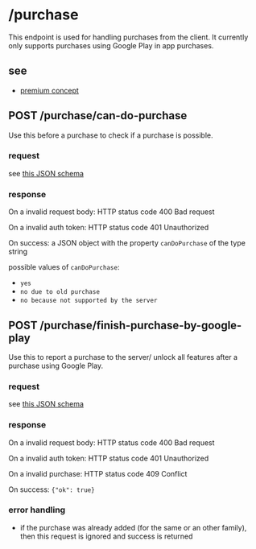 # /purchase

This endpoint is used for handling purchases from the client.
It currently only supports purchases using Google Play in app purchases.

## see

- [premium concept](../concept/premium.md)

## POST /purchase/can-do-purchase

Use this before a purchase to check if a purchase is possible.

### request

see [this JSON schema](../schema/candopurchaserequest.md)

### response

On a invalid request body: HTTP status code 400 Bad request

On a invalid auth token: HTTP status code 401 Unauthorized

On success: a JSON object with the property ``canDoPurchase`` of the type string

possible values of ``canDoPurchase``:

- ``yes``
- ``no due to old purchase``
- ``no because not supported by the server``

## POST /purchase/finish-purchase-by-google-play

Use this to report a purchase to the server/ unlock all features after a purchase
using Google Play.

### request

see [this JSON schema](../schema/finishpurchasebygoogleplayrequest.md)

### response

On a invalid request body: HTTP status code 400 Bad request

On a invalid auth token: HTTP status code 401 Unauthorized

On a invalid purchase: HTTP status code 409 Conflict

On success: ``{"ok": true}``

### error handling

- if the purchase was already added (for the same or an other family), then this request is ignored and success is returned
